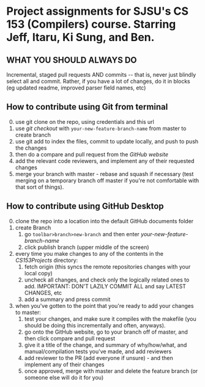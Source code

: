 # Project assignments for SJSU's CS 153 (Compilers) course. Starring Jeff, Itaru, Ki Sung, and Ben.


## WHAT YOU SHOULD ALWAYS DO
Incremental, staged pull requests AND commits -- that is, never just blindly select all and commit.
Rather, if you have a lot of changes, do it in blocks (eg updated readme, improved parser field names, etc)

## How to contribute using Git from terminal
0. use git clone on the repo, using credentials and this url
1. use _git checkout_ with `your-new-feature-branch-name` from master to create branch
2. use git add to index the files, commit to update locally, and push to push the changes
3. then do a compare and pull request from the _GitHub website_
4. add the relevant code reviewers, and implement any of their requested changes
5. merge your branch with master - rebase and squash if necessary (test merging on a
   temporary branch off master if you're not comfortable with that sort of things).


## How to contribute using GitHub Desktop
0. clone the repo into a location into the default GitHub documents folder
1. create Branch
    1. go `toolbar>branch>new-branch` and then enter _your-new-feature-branch-name_
    2. click publish branch (upper middle of the screen)
2. every time you make changes to any of the contents in the _CS153Projects_ directory:
    1. fetch origin (this syncs the remote repositories changes with your local copy)
    2. uncheck all changes, and check only the logically related ones to add.
       IMPORTANT: DON'T LAZILY COMMIT ALL and say LATEST CHANGES, etc
    3. add a summary and press commit
3. when you've gotten to the point that you're ready to add your changes to master:
    1. test your changes, and make sure it compiles with the makefile
       (you should be doing this incrementally and often, anyways).
    2. go onto the GitHub website, go to your branch off of master, and then click compare and pull request
    3. give it a title of the change, and summary of why/how/what, and manual/compilation tests you've made,
       and add reviewers
    4. add reviewer to the PR (add everyone if unsure) - and then implement any of their changes
    5. once approved, merge with master and delete the feature branch (or someone else will do it for you)
